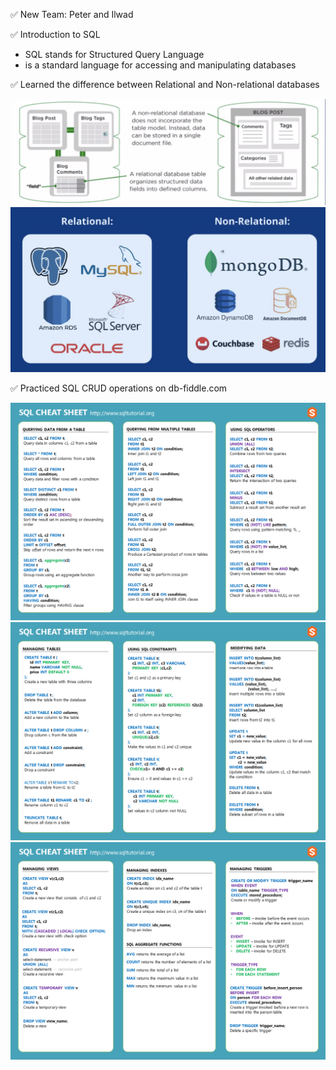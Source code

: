 ✅ New Team: Peter and Ilwad

✅ Introduction to SQL

- SQL stands for Structured Query Language
- is a standard language for accessing and manipulating databases

✅ Learned the difference between Relational and Non-relational databases

<img src="../Screenshots/databases.png">

<img src="../Screenshots/databases1.png">

✅ Practiced SQL CRUD operations on db-fiddle.com

<img src="../Screenshots/sql1.png">

<img src="../Screenshots/sql2.png">

<img src="../Screenshots/sql3.png">
